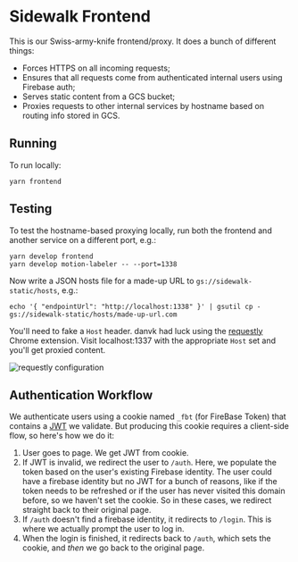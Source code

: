 # Sidewalk Frontend

This is our Swiss-army-knife frontend/proxy. It does a bunch of different things:
  * Forces HTTPS on all incoming requests;
  * Ensures that all requests come from authenticated internal users using
    Firebase auth;
  * Serves static content from a GCS bucket;
  * Proxies requests to other internal services by hostname based on routing
    info stored in GCS.

## Running

To run locally:

    yarn frontend

## Testing

To test the hostname-based proxying locally, run both the frontend and
another service on a different port, e.g.:

    yarn develop frontend
    yarn develop motion-labeler -- --port=1338

Now write a JSON hosts file for a made-up URL to `gs://sidewalk-static/hosts`, e.g.:

    echo '{ "endpointUrl": "http://localhost:1338" }' | gsutil cp - gs://sidewalk-static/hosts/made-up-url.com

You'll need to fake a `Host` header. danvk had luck using the [requestly][] Chrome extension. Visit
localhost:1337 with the appropriate `Host` set and you'll get proxied content.

![requestly configuration](https://user-images.githubusercontent.com/98301/28094859-3f51f2ba-666d-11e7-8635-91dc2a8bf85a.png)

## Authentication Workflow

We authenticate users using a cookie named `_fbt` (for FireBase Token) that contains a [JWT][] we validate. But producing this cookie requires a client-side flow, so here's how we do it:

  1. User goes to page. We get JWT from cookie.
  1. If JWT is invalid, we redirect the user to `/auth`. Here, we populate the token based on the user's existing Firebase identity. The user could have a firebase identity but no JWT for a bunch of reasons, like if the token needs to be refreshed or if the user has never visited this domain before, so we haven't set the cookie. So in these cases, we redirect straight back to their original page.
  1. If `/auth` doesn't find a firebase identity, it redirects to `/login`. This is where we actually prompt the user to log in.
  1. When the login is finished, it redirects back to `/auth`, which sets the cookie, and *then* we go back to the original page.

[JWT]: https://jwt.io
[requestly]: https://chrome.google.com/webstore/detail/requestly-redirect-url-mo/mdnleldcmiljblolnjhpnblkcekpdkpa?hl=en
